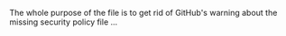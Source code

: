 The whole purpose of the file is to get rid of GitHub's warning about the missing security policy file ...

